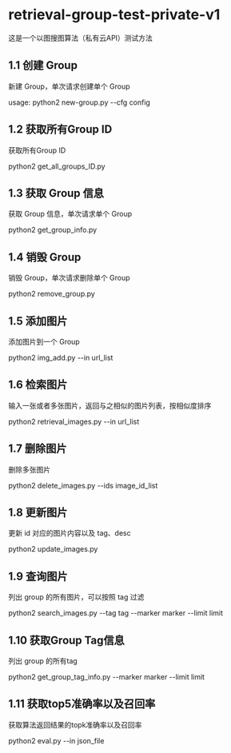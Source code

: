 # retrieval-group-test-private-v1
这是一个以图搜图算法（私有云API）测试方法

## 1.1 创建 Group

新建 Group，单次请求创建单个 Group

usage: python2 new-group.py --cfg config

## 1.2 获取所有Group ID

获取所有Group ID

python2 get_all_groups_ID.py 

## 1.3 获取 Group 信息

获取 Group 信息，单次请求单个 Group

python2 get_group_info.py 

## 1.4 销毁 Group

销毁 Group，单次请求删除单个 Group

python2 remove_group.py

## 1.5 添加图片 

添加图片到一个 Group

python2 img_add.py --in url_list

## 1.6 检索图片

输入一张或者多张图片，返回与之相似的图片列表，按相似度排序

python2 retrieval_images.py  --in url_list

## 1.7 删除图片

删除多张图片

python2 delete_images.py --ids image_id_list

## 1.8 更新图片

更新 id 对应的图片内容以及 tag、desc

python2 update_images.py 

## 1.9 查询图片

列出 group 的所有图片，可以按照 tag 过滤

python2 search_images.py --tag tag --marker marker --limit limit

## 1.10 获取Group Tag信息

列出 group 的所有tag

python2 get_group_tag_info.py --marker marker --limit limit

## 1.11 获取top5准确率以及召回率

获取算法返回结果的topk准确率以及召回率

python2 eval.py --in json_file


